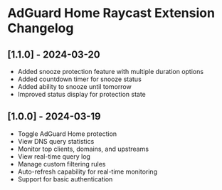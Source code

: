 # AdGuard Home Raycast Extension Changelog

## [1.1.0] - 2024-03-20

- Added snooze protection feature with multiple duration options
- Added countdown timer for snooze status
- Added ability to snooze until tomorrow
- Improved status display for protection state

## [1.0.0] - 2024-03-19

- Toggle AdGuard Home protection
- View DNS query statistics
- Monitor top clients, domains, and upstreams
- View real-time query log
- Manage custom filtering rules
- Auto-refresh capability for real-time monitoring
- Support for basic authentication 
